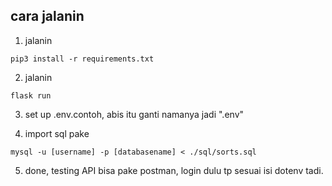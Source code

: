 ## cara jalanin

1. jalanin
```
pip3 install -r requirements.txt
```

2. jalanin
```
flask run
```

3. set up .env.contoh, abis itu ganti namanya jadi ".env"

4. import sql pake
```
mysql -u [username] -p [databasename] < ./sql/sorts.sql
```

5. done, testing API bisa pake postman, login dulu tp sesuai isi dotenv tadi.